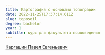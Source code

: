 ```yaml
---
title: Картография с основами топографии
date: 2022-11-25T17:37:14.611Z
slug: toposoil
degree: bachelor
year: 1
subtitle: курс для факультета почвоведения
---
```


[Каргашин Павел Евгеньевич](./people/kargashin)
